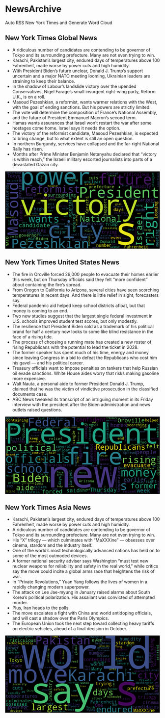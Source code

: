 # NewsArchive
Auto RSS New York Times and Generate Word Cloud

## New York Times Global News
* A ridiculous number of candidates are contending to be governor of Tokyo and its surrounding prefecture. Many are not even trying to win.
* Karachi, Pakistan’s largest city, endured days of temperatures above 100 Fahrenheit, made worse by power cuts and high humidity.
* With President Biden’s future unclear, Donald J. Trump’s support uncertain and a major NATO meeting looming, Ukrainian leaders are straining to keep their balance.
* In the shadow of Labour’s landslide victory over the upended Conservatives, Nigel Farage’s small insurgent right-wing party, Reform U.K., is on a roll.
* Masoud Pezeshkian, a reformist, wants warmer relations with the West, with the goal of ending sanctions. But his powers are strictly limited.
* The vote will determine the composition of France’s National Assembly, and the future of President Emmanuel Macron’s second term.
* Hamas wants assurances that Israel won’t restart the war after some hostages come home. Israel says it needs the option.
* The victory of the reformist candidate, Masoud Pezeshkian, is expected to bring change, but to what extent is still an open question.
* In northern Burgundy, services have collapsed and the far-right National Rally has risen.
* Months after Prime Minister Benjamin Netanyahu declared that “victory is within reach,” the Israeli military escorted journalists into parts of a devastated Gazan city.

![Global](./global.png)
## New York Times United States News
* The fire in Oroville forced 29,000 people to evacuate their homes earlier this week, but on Thursday officials said they felt “more confident” about containing the fire’s spread.
* From Oregon to California to Arizona, several cities have seen scorching temperatures in recent days. And there is little relief in sight, forecasters say.
* Federal pandemic aid helped keep school districts afloat, but that money is coming to an end.
* Two new studies suggest that the largest single federal investment in U.S. schools improved student test scores, but only modestly.
* The resilience that President Biden sold as a trademark of his political brand for half a century now looks to some like blind resistance in the face of a rising tide.
* The process of choosing a running mate has created a new roster of rising Republicans with the potential to lead the ticket in 2028.
* The former speaker has spent much of his time, energy and money since leaving Congress in a bid to defeat the Republicans who cost him his gavel — and his political career.
* Treasury officials want to impose penalties on tankers that help Russian oil evade sanctions. White House aides worry that risks making gasoline more expensive.
* Walt Nauta, a personal aide to former President Donald J. Trump, claimed that he was the victim of vindictive prosecution in the classified documents case.
* ABC News tweaked its transcript of an intriguing moment in its Friday interview with the president after the Biden administration and news outlets raised questions.

![US](./usnews.png)
## New York Times Asia News
* Karachi, Pakistan’s largest city, endured days of temperatures above 100 Fahrenheit, made worse by power cuts and high humidity.
* A ridiculous number of candidates are contending to be governor of Tokyo and its surrounding prefecture. Many are not even trying to win.
* His “X” trilogy — which culminates with “MaXXXine” — obsesses over cinema, stardom and the industry itself.
* One of the world’s most technologically advanced nations has held on to some of the most outmoded devices.
* A former national security adviser says Washington “must test new nuclear weapons for reliability and safety in the real world,” while critics say the move could incite a global arms race that heightens the risk of war.
* In “Private Revolutions,” Yuan Yang follows the lives of women in a rapidly changing modern superpower.
* The attack on Lee Jae-myung in January raised alarms about South Korea’s political polarization. His assailant was convicted of attempted murder.
* Plus, Iran heads to the polls.
* The move escalates a fight with China and world antidoping officials, and will cast a shadow over the Paris Olympics.
* The European Union took the next step toward collecting heavy tariffs on electric vehicles, ahead of a final decision in October.

![Asian](./asian.png)

